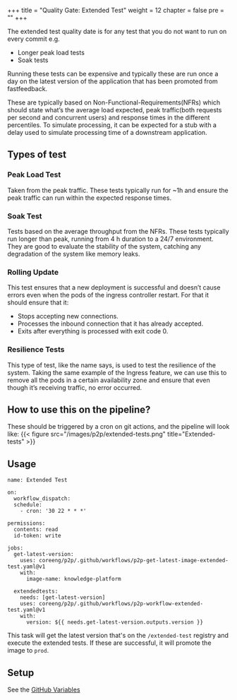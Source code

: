 +++
title = "Quality Gate: Extended Test"
weight = 12
chapter = false
pre = ""
+++

The extended test quality date is for any test that you do not want to run on every commit e.g.

* Longer peak load tests
* Soak tests

Running these tests can be expensive and typically these are run once a day on the latest version of the application
that has been promoted from fastfeedback.

These are typically based on Non-Functional-Requirements(NFRs) which should state what’s the average load expected, peak traffic(both requests per second and concurrent users) and response times in the different percentiles.
To simulate processing, it can be expected for a stub with a delay used to simulate processing time of a downstream application.

## Types of test
### Peak Load Test
Taken from the peak traffic. These tests typically run for ~1h and ensure the peak traffic can run within the expected response times. 

### Soak Test
Tests based on the average throughput from the NFRs. These tests typically run longer than peak, running from 4 h duration to a 24/7 environment. They are good to evaluate the stability of the system, catching any degradation of the system like memory leaks.

### Rolling Update
This test ensures that a new deployment is successful and doesn’t cause errors even when the pods of the ingress controller restart. For that it should ensure that it:
* Stops accepting new connections.
* Processes the inbound connection that it has already accepted.
* Exits after everything is processed with exit code 0. 

### Resilience Tests
This type of test, like the name says, is used to test the resilience of the system. Taking the same example of the Ingress feature, we can use this to remove all the pods in a certain availability zone and ensure that even though it’s receiving traffic, no error occurred.


## How to use this on the pipeline?
These should be triggered by a cron on git actions, and the pipeline will look like:
{{< figure src="/images/p2p/extended-tests.png" title="Extended-tests" >}}

## Usage
```
name: Extended Test

on:
  workflow_dispatch:
  schedule:
    - cron: '30 22 * * *'

permissions:
  contents: read
  id-token: write

jobs:
  get-latest-version:
    uses: coreeng/p2p/.github/workflows/p2p-get-latest-image-extended-test.yaml@v1
    with:
      image-name: knowledge-platform

  extendedtests:
    needs: [get-latest-version]
    uses: coreeng/p2p/.github/workflows/p2p-workflow-extended-test.yaml@v1
    with:
      version: ${{ needs.get-latest-version.outputs.version }}
```

This task will get the latest version that's on the `/extended-test` registry and execute the extended tests. If these are successful, it will promote the image to `prod`.

## Setup
See the [GitHub Variables](..)

